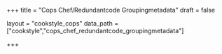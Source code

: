 +++
title = "Cops Chef/Redundantcode Groupingmetadata"
draft = false

layout = "cookstyle_cops"
data_path = ["cookstyle","cops_chef_redundantcode_groupingmetadata"]

+++

<!-- The content of this page is automatically generated from the
cops_chef_redundantcode_groupingmetadata.yml file in github.com/chef/cookstyle/docs-chef-io/data/cookstyle. -->
